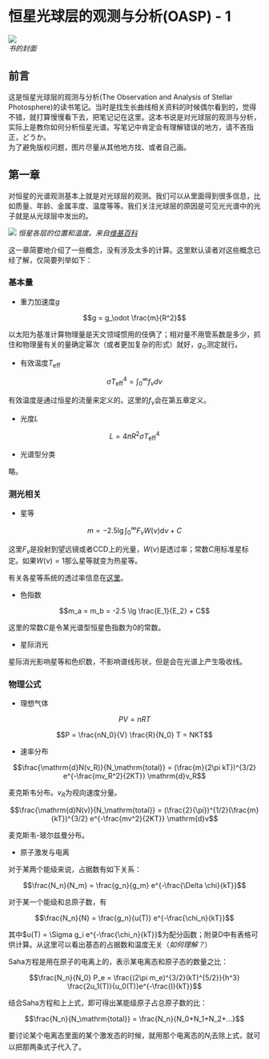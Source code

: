 # 恒星光球层的观测与分析(OASP) - 1

![](http://t1.gstatic.com/images?q=tbn:ANd9GcRhhc3AC-KuxR9-IYED0pwifa6OOgkcpjhb27ST7pFwTV35UJPr)<br>
*书的封面*

## 前言

这是恒星光球层的观测与分析(The Observation and Analysis of Stellar Photosphere)的读书笔记。当时是找生长曲线相关资料的时候偶尔看到的，觉得不错，就打算慢慢看下去，把笔记记在这里。这本书说是对光球层的观测与分析，实际上是教你如何分析恒星光谱。写笔记中肯定会有理解错误的地方，请不吝指正，どうか。<br>
为了避免版权问题，图片尽量从其他地方找、或者自己画。

## 第一章

对恒星的光谱观测基本上就是对光球层的观测。我们可以从里面得到很多信息，比如质量、年龄、金属丰度、温度等等。我们关注光球层的原因是可见光光谱中的光子就是从光球层中发出的。

![](https://upload.wikimedia.org/wikipedia/commons/thumb/3/32/Sun_Atmosphere_Temperature_and_Density_SkyLab.jpg/800px-Sun_Atmosphere_Temperature_and_Density_SkyLab.jpg)
*恒星各层的位置和温度。来自[维基百科](https://en.wikipedia.org/wiki/Photosphere)*

这一章简要地介绍了一些概念，没有涉及太多的计算。这里默认读者对这些概念已经了解，仅简要列举如下：

### 基本量

- 重力加速度$g$

$$g = g_\odot \frac{m}{R^2}$$

以太阳为基准计算物理量是天文领域惯用的伎俩了；相对量不用管系数是多少，抓住和物理量有关的量确定幂次（或者更加复杂的形式）就好，$g_\odot$测定就行。

- 有效温度$T_\mathrm{eff}$

$$\sigma T_\mathrm{eff}^4 = \int_0^\infty f_\nu d\nu$$

有效温度是通过恒星的流量来定义的。这里的$f_\nu$会在第五章定义。

- 光度$L$

$$L = 4\pi R^2 \sigma T_\mathrm{eff}^4$$

- 光谱型分类

略。

### 测光相关

- 星等

$$m = -2.5 \lg \int_0^\infty F_\nu W(\nu) \mathrm{d}\nu + C$$

这里$F_\nu$是投射到望远镜或者CCD上的光量，$W(\nu)$是透过率；常数$C$用标准星标定。如果$W(\nu) = 1$那么星等就变为热星等。

有关各星等系统的透过率信息在[这里](http://svo2.cab.inta-csic.es/svo/theory/fps/)。

- 色指数

$$m_a = m_b = -2.5 \lg \frac{E_1}{E_2} + C$$

这里的常数$C$是令某光谱型恒星色指数为0的常数。

- 星际消光

星际消光影响星等和色织数，不影响谱线形状，但是会在光谱上产生吸收线。

### 物理公式

- 理想气体

$$PV = nRT$$

$$P = \frac{nN_0}{V} \frac{R}{N_0} T = NKT$$

- 速率分布

$$\frac{\mathrm{d}N(v_R)}{N_\mathrm{total}} = (\frac{m}{2\pi kT})^{3/2} e^{-\frac{mv_R^2}{2KT}} \mathrm{d}v_R$$

麦克斯韦分布。$v_R$为视向速度分量。

$$\frac{\mathrm{d}N(v)}{N_\mathrm{total}} = (\frac{2}{\pi})^{1/2}(\frac{m}{kT})^{3/2} e^{-\frac{mv^2}{2KT}} \mathrm{d}v$$

麦克斯韦-玻尔兹曼分布。

- 原子激发与电离

对于某两个能级来说，占据数有如下关系：

$$\frac{N_n}{N_m} = \frac{g_n}{g_m} e^{-\frac{\Delta \chi}{kT}}$$

对于某一个能级和总原子数，有

$$\frac{N_n}{N} = \frac{g_n}{u(T)} e^{-\frac{\chi_n}{kT}}$$

其中$u(T) = \Sigma g_i e^{-\frac{\chi_n}{kT}}$为配分函数；附录D中有表格可供计算。从这里可以看出基态的占据数和温度无关（*如何理解？*）

Saha方程是用在原子的电离上的，表示某电离态和原子态的数量之比：

$$\frac{N_n}{N_0} P_e = \frac{(2\pi m_e)^{3/2}(kT)^{5/2}}{h^3} \frac{2u_1(T)}{u_0(T)}e^{-\frac{I}{kT}}$$

结合Saha方程和上上式，即可得出某能级原子占总原子数的比：

$$\frac{N_n}{N_\mathrm{total}} = \frac{N_n}{N_0+N_1+N_2+...}$$

要讨论某个电离态里面的某个激发态的时候，就用那个电离态的$N_i$去除上式，就可以把那两条式子代入了。
